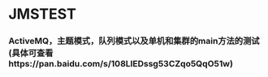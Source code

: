 # JMSTEST
### ActiveMQ，主题模式，队列模式以及单机和集群的main方法的测试(具体可查看https://pan.baidu.com/s/108LlEDssg53CZqo5QqO51w)
